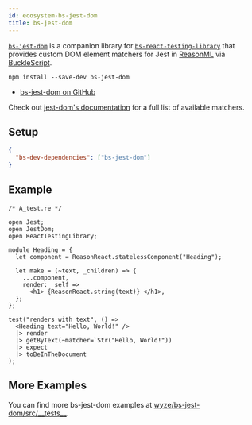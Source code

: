 ```yaml
---
id: ecosystem-bs-jest-dom
title: bs-jest-dom
---
```


[`bs-jest-dom`][gh] is a companion library for
[`bs-react-testing-library`](/docs/bs-react-testing-library/intro) that provides
custom DOM element matchers for Jest in [ReasonML][re] via
[BuckleScript][bucklescript].

```
npm install --save-dev bs-jest-dom
```

- [bs-jest-dom on GitHub][gh]

Check out
[jest-dom's documentation](https://github.com/testing-library/jest-dom) for a
full list of available matchers.

[gh]: https://github.com/wyze/bs-jest-dom

## Setup

```json
{
  "bs-dev-dependencies": ["bs-jest-dom"]
}
```

## Example

```reason
/* A_test.re */

open Jest;
open JestDom;
open ReactTestingLibrary;

module Heading = {
  let component = ReasonReact.statelessComponent("Heading");

  let make = (~text, _children) => {
    ...component,
    render: _self =>
      <h1> {ReasonReact.string(text)} </h1>,
  };
};

test("renders with text", () =>
  <Heading text="Hello, World!" />
  |> render
  |> getByText(~matcher=`Str("Hello, World!"))
  |> expect
  |> toBeInTheDocument
);
```

## More Examples

You can find more bs-jest-dom examples at
[wyze/bs-jest-dom/src/\_\_tests\_\_](https://github.com/wyze/bs-jest-dom/tree/master/src/__tests__).

[re]: https://reasonml.github.io/
[bucklescript]: https://bucklescript.github.io/
